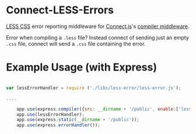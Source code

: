 # Connect-LESS-Errors

[LESS CSS](https://github.com/cloudhead/less.js) error reporting middleware for [Connect.js](https://github.com/senchalabs/connect)'s [compiler middleware](http://senchalabs.github.com/connect/middleware-compiler.html).

Error when compiling a `.less` file? Instead connect of sending just an empty `.css` file, connect will send a `.css` file containing the error.


# Example Usage (with Express)

```JavaScript

var lessErrorHandler = require ('./libs/less-error/less-error.js');

....

    app.use(express.compiler({src: __dirname + '/public', enable:['less']}));
    app.use(lessErrorHandler);
    app.use(express.static(__dirname + '/public'));
    app.use(express.errorHandler()); 

```